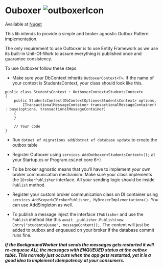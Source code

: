 
# Ouboxer  ![outboxerIcon](https://user-images.githubusercontent.com/32839273/185821189-73cce7bf-cce6-45f4-96b3-a50e5dc356f0.png)


Available at [Nuget](https://www.nuget.org/packages/Outboxer/) 

This lib intends to provide a simple and broker agnostic Outbox Pattern implementation.

The only requirement to use Outboxer is to use Entity Framework as we use its built-in Unit-Of-Work to assure everything is published once and guarantee consistency.

To use Outboxer follow these steps

* Make sure your DbContext inherits `OutboxerContext<T>`. If the name of your context is StudentsContext, your class should look like this.

```
public class StudentsContext : OutboxerContext<StudentsContext>
{
    public StudentsContext(DbContextOptions<StudentsContext> options,
        ITransactionalMessageContainer transactionalMessageContainer) : base(options, transactionalMessageContainer)
    {
    }

    // Your code
}
```

* Run `dotnet ef migrations add`/`dotnet ef database update` to create the outbox table

* Register Outboxer using `services.AddOutboxer<StudentsContext>();` at your Startup.cs or Program.cs(.net core 6+)

* To be broker agnostic means that you'll have to implement your own broker communication mechanism. Make sure your class implements the `IBrokerPublisher` interface. All your sending logic should be inside `Publish` method.

* Register your custom broker communication class on DI container using `services.AddScoped<IBrokerPublisher, MyBrokerImplementation>()`. You can use AddSingleton as well.

* To publish a message inject the interface `IPublisher` and use the `Publish` method like this `await _publisher.Publish(new Entry("studentsQueue", messageContent));`. The content will just be added to outbox and enqueued on your broker if the database commit runs fine.

***If the BackgroundWorker that sends the messages gets restarted it will re-enqueue ALL the messages with ENQUEUED status at the outbox table. This normaly just occurs when the app gets restarted, yet it is a good idea to implement idempotency at your consumers.***
